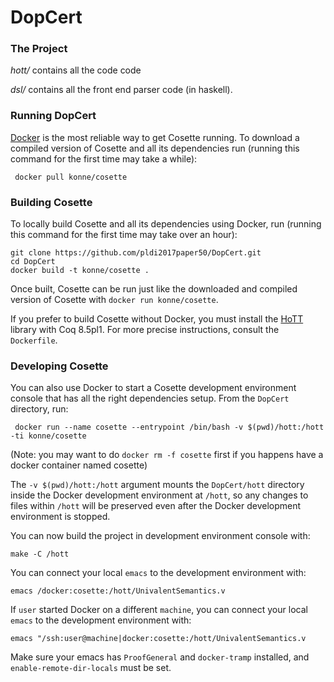 DopCert
=======
### The Project

*hott/* contains all the code code

*dsl/* contains all the front end parser code (in haskell).

### Running DopCert

[Docker][docker] is the most reliable way to get Cosette running. To download a compiled version of Cosette and all its dependencies run (running this command for the first time may take a while):

     docker pull konne/cosette
    
### Building Cosette

To locally build Cosette and all its dependencies using Docker, run (running this command for the first
time may take over an hour):

    git clone https://github.com/pldi2017paper50/DopCert.git
    cd DopCert
    docker build -t konne/cosette .

Once built, Cosette can be run just like the downloaded and compiled version of Cosette with `docker run konne/cosette`.

If you prefer to build Cosette without Docker, you must install the [HoTT](https://github.com/HoTT/HoTT) library with Coq 8.5pl1. For more precise instructions, consult the `Dockerfile`.

### Developing Cosette

You can also use Docker to start a Cosette development environment console that has
all the right dependencies setup. From the `DopCert` directory, run:

     docker run --name cosette --entrypoint /bin/bash -v $(pwd)/hott:/hott -ti konne/cosette
(Note: you may want to do `docker rm -f cosette` first if you happens have a docker container named cosette)

The `-v $(pwd)/hott:/hott` argument mounts the `DopCert/hott` directory inside the Docker development environment at `/hott`, so any changes to files within `/hott` will be preserved even after the Docker development environment is stopped.

You can now build the project in development environment console with:

    make -C /hott

You can connect your local `emacs` to the development environment with:

    emacs /docker:cosette:/hott/UnivalentSemantics.v

If `user` started Docker on a different `machine`, you can connect your local `emacs` to the development environment with:

    emacs "/ssh:user@machine|docker:cosette:/hott/UnivalentSemantics.v

Make sure your emacs has `ProofGeneral` and `docker-tramp` installed, and
`enable-remote-dir-locals` must be set.



[docker]: https://docs.docker.com/engine/understanding-docker/
